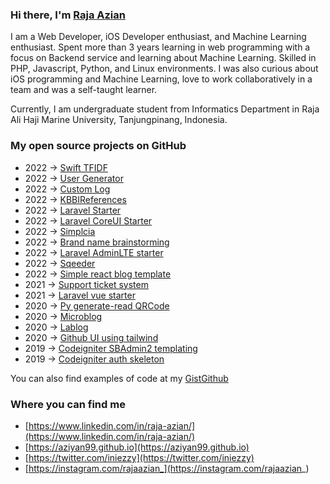 ### Hi there, I'm <a href="https://aziyan99.github.io" target="_blank">Raja Azian</a> 

I am a Web Developer,  iOS Developer enthusiast, and Machine Learning enthusiast. Spent more than 3 years learning in web programming with a focus on Backend service and learning about Machine Learning. Skilled in PHP, Javascript, Python, and Linux environments. I was also curious about iOS programming and Machine Learning, love to work collaboratively in a team and was a self-taught learner.


Currently, I am undergraduate student from Informatics Department in Raja Ali Haji Marine University, Tanjungpinang, Indonesia.

### My open source projects on GitHub

- 2022 &rarr; [Swift TFIDF](https://github.com/aziyan99/SwiftTfIdf)
- 2022 &rarr; [User Generator](https://github.com/aziyan99/moodle-local_usergenerator)
- 2022 &rarr; [Custom Log](https://github.com/aziyan99/moodle-local_customlog)
- 2022 &rarr; [KBBIReferences](https://github.com/aziyan99/kbbireferences)
- 2022 &rarr; [Laravel Starter](https://github.com/aziyan99/laravel-starter)
- 2022 &rarr; [Laravel CoreUI Starter](https://github.com/aziyan99/laravel-coreui-starter)
- 2022 &rarr; [Simplcia](https://github.com/aziyan99/simplicia)
- 2022 &rarr; [Brand name brainstorming](https://github.com/aziyan99/js-brand-name-brainstorming)
- 2022 &rarr; [Laravel AdminLTE starter](https://github.com/aziyan99/laravel-adminlte-starter)
- 2022 &rarr; [Sqeeder](https://github.com/aziyan99/sqeeder)
- 2022 &rarr; [Simple react blog template](https://github.com/aziyan99/simple-react-blog-template)
- 2021 &rarr; [Support ticket system](https://github.com/aziyan99/simple-support-ticket-system)
- 2021 &rarr; [Laravel vue starter](https://github.com/aziyan99/laravel-vue-starter)
- 2020 &rarr; [Py generate-read QRCode](https://github.com/aziyan99/python-generate-read-qrcode)
- 2020 &rarr; [Microblog](https://github.com/aziyan99/microblog)
- 2020 &rarr; [Lablog](https://github.com/aziyan99/la-blog)
- 2020 &rarr; [Github UI using tailwind](https://github.com/aziyan99/github-clone)
- 2019 &rarr; [Codeigniter SBAdmin2 templating](https://github.com/aziyan99/codeigniter-sbadmin2)
- 2019 &rarr; [Codeigniter auth skeleton](https://github.com/aziyan99/codeigniter-authentication)

You can also find examples of code at my [GistGithub](https://gist.github.com/aziyan99)

### Where you can find me
- [https://www.linkedin.com/in/raja-azian/](https://www.linkedin.com/in/raja-azian/)
- [https://aziyan99.github.io](https://aziyan99.github.io)
- [https://twitter.com/iniezzy](https://twitter.com/iniezzy)
- [https://instagram.com/rajaazian_](https://instagram.com/rajaazian_)

